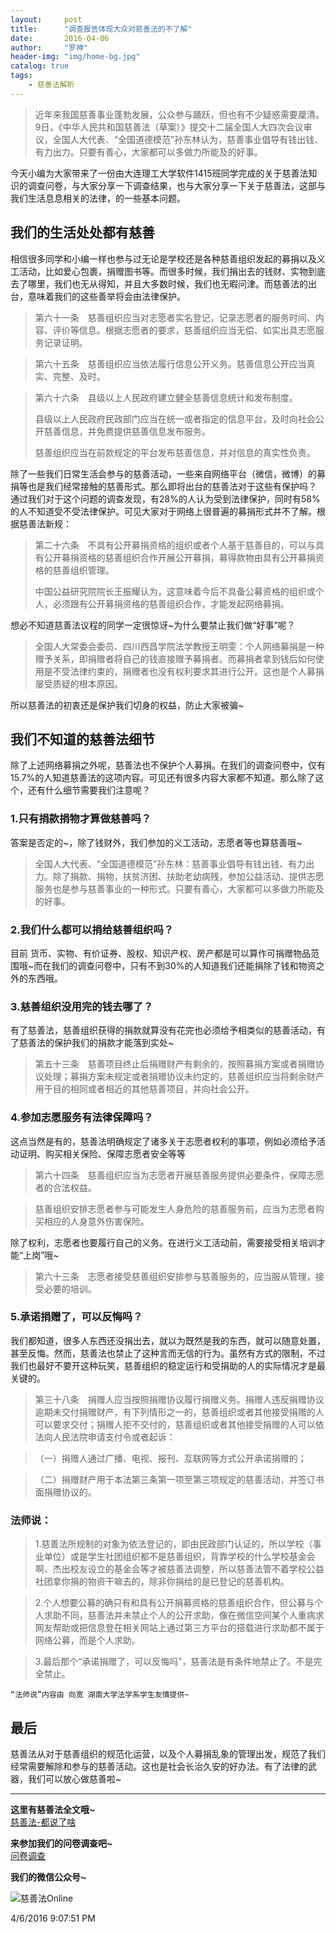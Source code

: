 ```yaml
---
layout:     post
title:      "调查报告体现大众对慈善法的不了解"
date:       2016-04-06
author:     "罗神"
header-img: "img/home-bg.jpg"
catalog: true
tags:
    - 慈善法解析
---
```

> 近年来我国慈善事业蓬勃发展，公众参与踊跃，但也有不少疑惑需要厘清。9日，《中华人民共和国慈善法（草案）》提交十二届全国人大四次会议审议，全国人大代表、“全国道德模范”孙东林认为，慈善事业倡导有钱出钱、有力出力。只要有善心，大家都可以多做力所能及的好事。

今天小编为大家带来了一份由大连理工大学软件1415班同学完成的关于慈善法知识的调查问卷，与大家分享一下调查结果，也与大家分享一下关于慈善法，这部与我们生活息息相关的法律，的一些基本问题。

## 我们的生活处处都有慈善 ##
相信很多同学和小编一样也参与过无论是学校还是各种慈善组织发起的募捐以及义工活动，比如爱心包裹，捐赠图书等。而很多时候，我们捐出去的钱财、实物到底去了哪里，我们也无从得知，并且大多数时候，我们也无暇问津。而慈善法的出台，意味着我们的这些善举将会由法律保护。



> 第六十一条　慈善组织应当对志愿者实名登记，记录志愿者的服务时间、内容、评价等信息。根据志愿者的要求，慈善组织应当无偿、如实出具志愿服务记录证明。



> 第六十五条　慈善组织应当依法履行信息公开义务。慈善信息公开应当真实、完整、及时。



> 第六十六条　县级以上人民政府建立健全慈善信息统计和发布制度。
>
> 县级以上人民政府民政部门应当在统一或者指定的信息平台，及时向社会公开慈善信息，并免费提供慈善信息发布服务。
>
> 慈善组织应当在前款规定的平台发布慈善信息，并对信息的真实性负责。

除了一些我们日常生活会参与的慈善活动，一些来自网络平台（微信，微博）的募捐等也是我们经常接触的慈善形式。那么即将出台的慈善法对于这些有保护吗？<br>
通过我们对于这个问题的调查发现，有28%的人认为受到法律保护，同时有58%的人不知道受不受法律保护。可见大家对于网络上很普遍的募捐形式并不了解。根据慈善法新规：



> 第二十六条　不具有公开募捐资格的组织或者个人基于慈善目的，可以与具有公开募捐资格的慈善组织合作开展公开募捐，募得款物由具有公开募捐资格的慈善组织管理。
>
> 中国公益研究院院长王振耀认为，这意味着今后不具备公募资格的组织或个人，必须跟有公开募捐资格的慈善组织合作，才能发起网络募捐。

想必不知道慈善法议程的同学一定很惊讶~为什么要禁止我们做“好事”呢？



> 全国人大常委会委员、四川西昌学院法学教授王明雯：个人网络募捐是一种赠予关系，即捐赠者将自己的钱直接赠予募捐者。而募捐者拿到钱后如何使用是不受法律约束的，捐赠者也没有权利要求其进行公开。这也是个人募捐屡受质疑的根本原因。

所以慈善法的初衷还是保护我们切身的权益，防止大家被骗~

## 我们不知道的慈善法细节 ##

除了上述网络募捐之外呢，慈善法也不保护个人募捐。在我们的调查问卷中，仅有15.7%的人知道慈善法的这项内容。可见还有很多内容大家都不知道。那么除了这个，还有什么细节需要我们注意呢？

### 1.只有捐款捐物才算做慈善吗？ ###
答案是否定的~，除了钱财外，我们参加的义工活动，志愿者等也算慈善哦~




> 全国人大代表、“全国道德模范”孙东林：慈善事业倡导有钱出钱、有力出力。除了捐款、捐物，扶贫济困、扶助老幼病残，参加公益活动、提供志愿服务也是参与慈善事业的一种形式。只要有善心，大家都可以多做力所能及的好事。

### 2.我们什么都可以捐给慈善组织吗？  ###
目前 货币、实物、有价证券、股权、知识产权、房产都是可以算作可捐赠物品范围哦~而在我们的调查问卷中，只有不到30%的人知道我们还能捐除了钱和物资之外的东西哦。

### 3.慈善组织没用完的钱去哪了？ ###
有了慈善法，慈善组织获得的捐款就算没有花完也必须给予相类似的慈善活动，有了慈善法的保护我们的捐款才能落到实处~




> 第五十三条　慈善项目终止后捐赠财产有剩余的，按照募捐方案或者捐赠协议处理；募捐方案未规定或者捐赠协议未约定的，慈善组织应当将剩余财产用于目的相同或者相近的其他慈善项目，并向社会公开。

### 4.参加志愿服务有法律保障吗？ ###
这点当然是有的，慈善法明确规定了诸多关于志愿者权利的事项，例如必须给予活动证明、购买相关保险、保障志愿者安全等等



> 第六十四条　慈善组织应当为志愿者开展慈善服务提供必要条件，保障志愿者的合法权益。



> 慈善组织安排志愿者参与可能发生人身危险的慈善服务前，应当为志愿者购买相应的人身意外伤害保险。

除了权利，志愿者也要履行自己的义务。在进行义工活动前，需要接受相关培训才能“上岗”哦~



> 第六十三条　志愿者接受慈善组织安排参与慈善服务的，应当服从管理，接受必要的培训。

### 5.承诺捐赠了，可以反悔吗？ ###
我们都知道，很多人东西还没捐出去，就以为既然是我的东西，就可以随意处置，甚至反悔。然而，慈善法也禁止了这种言而无信的行为。虽然有方式的限制，不过我们也最好不要开这种玩笑，慈善组织的稳定运行和受捐助的人的实际情况才是最关键的。

> 第三十八条　捐赠人应当按照捐赠协议履行捐赠义务。捐赠人违反捐赠协议逾期未交付捐赠财产，有下列情形之一的，慈善组织或者其他接受捐赠的人可以要求交付；捐赠人拒不交付的，慈善组织或者其他接受捐赠的人可以依法向人民法院申请支付令或者起诉：



> （一）捐赠人通过广播、电视、报刊、互联网等方式公开承诺捐赠的；



> （二）捐赠财产用于本法第三条第一项至第三项规定的慈善活动，并签订书面捐赠协议的。

### 法师说： ###
> 1.慈善法所规制的对象为依法登记的，即由民政部门认证的，所以学校（事业单位）或是学生社团组织都不是慈善组织，背靠学校的什么学校基金会啊、杰出校友设立的基金会等才被慈善法调整，所以慈善法管不着学校公益社团拿你捐的物资干嘛去的，除非你捐给的是已登记的慈善机构。



> 2.个人想要公募的确只有和具有公开捐募资格的慈善组织合作，但公募与个人求助不同，慈善法并未禁止个人的公开求助，像在微信空间某个人重病求网友帮助或把信息登在相关网站上通过第三方平台的搭载进行求助都不属于网络公募，而是个人求助。



> 3.最后那个“承诺捐赠了，可以反悔吗”，慈善法是有条件地禁止了。不是完全禁止。

	“法师说”内容由 向宽 湖南大学法学系学生友情提供~

## 最后 ##

慈善法从对于慈善组织的规范化运营，以及个人募捐乱象的管理出发，规范了我们经常需要解除和参与的慈善活动。这也是社会长治久安的好办法。有了法律的武器，我们可以放心做慈善啦~

----------
**这里有慈善法全文哦~**
<br>
<a href = "http://ssdut1415.github.io/2016/04/04/%E6%85%88%E5%96%84%E6%B3%95-%E9%83%BD%E8%AF%B4%E4%BA%86%E5%95%A5-_/" >慈善法-都说了啥</a>
<br>

**来参加我们的问卷调查吧~**
<br>
<a href="http://www.sojump.com/jq/7657596.aspx">问卷调查</a>

**我们的微信公众号~**

![慈善法Online](http://i.imgur.com/bpQRLhc.jpg)

4/6/2016 9:07:51 PM
